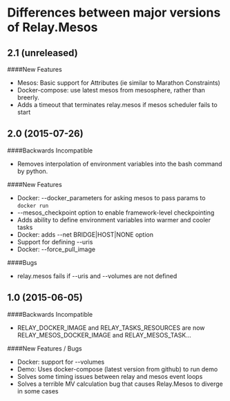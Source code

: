 Differences between major versions of Relay.Mesos
=================================================


2.1 (unreleased)
----------------

####New Features
- Mesos: Basic support for Attributes (ie similar to Marathon Constraints)
- Docker-compose: use latest mesos from mesosphere, rather than breerly.
- Adds a timeout that terminates relay.mesos if mesos scheduler fails to start


2.0 (2015-07-26)
----------------

####Backwards Incompatible
- Removes interpolation of environment variables into the bash command by python.

####New Features
- Docker: --docker_parameters for asking mesos to pass params to `docker run`
- --mesos_checkpoint option to enable framework-level checkpointing
- Adds ability to define environment variables into warmer and cooler tasks
- Docker: adds --net BRIDGE|HOST|NONE option
- Support for defining --uris
- Docker: --force_pull_image

####Bugs
- relay.mesos fails if --uris and --volumes are not defined


1.0 (2015-06-05)
----------------

####Backwards Incompatible
- RELAY_DOCKER_IMAGE and RELAY_TASKS_RESOURCES are now RELAY_MESOS_DOCKER_IMAGE and RELAY_MESOS_TASK...

####New Features / Bugs
- Docker: support for --volumes
- Demo: Uses docker-compose (latest version from github) to run demo
- Solves some timing issues between relay and mesos event loops
- Solves a terrible MV calculation bug that causes Relay.Mesos to diverge in some cases
